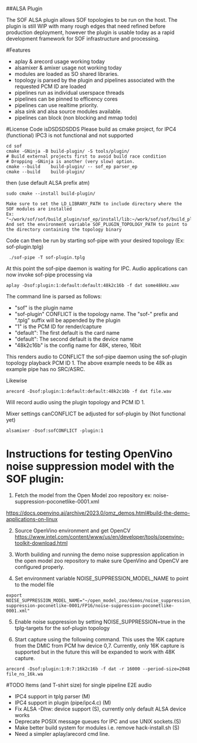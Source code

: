 ##ALSA Plugin

The SOF ALSA plugin allows SOF topologies to be run on the host. The plugin
is still WIP with many rough edges that need refined before production
deployment, however the plugin is usable today as a rapid development
framework for SOF infrastructure and processing.

#Features
 * aplay & arecord usage working today
 * alsamixer & amixer usage not working today
 * modules are loaded as SO shared libraries.
 * topology is parsed by the plugin and pipelines associated with the requested PCM ID are loaded
 * pipelines run as individual userspace threads
 * pipelines can be pinned to efficency cores
 * pipelines can use realtime priority.
 * alsa sink and alsa source modules available.
 * pipelines can block (non blocking and mmap todo)

#License
Code isDSDSDSDDS
Please build as cmake project, for IPC4 (functional)
IPC3 is not functional and not supported

```
cd sof
cmake -GNinja -B build-plugin/ -S tools/plugin/
# Build external projects first to avoid build race condition
# Dropping -GNinja is another (very slow) option.
cmake --build    build-plugin/ -- sof_ep parser_ep
cmake --build    build-plugin/
```
then (use default ALSA prefix atm)

```
sudo cmake --install build-plugin/

Make sure to set the LD_LIBRARY_PATH to include directory where the SOF modules are installed
Ex: "~/work/sof/sof/build_plugin/sof_ep/install/lib:~/work/sof/sof/build_plugin/modules/"
And set the environment variable SOF_PLUGIN_TOPOLOGY_PATH to point to the directory containing the topology binary
```

Code can then be run by starting sof-pipe with your desired topology (Ex: sof-plugin.tplg)

```
 ./sof-pipe -T sof-plugin.tplg
```

At this point the sof-pipe daemon is waiting for IPC. Audio applications can now invoke sof-pipe processing via

```
aplay -Dsof:plugin:1:default:default:48k2c16b -f dat some48kHz.wav
```
The command line is parsed as follows:
- "sof" is the plugin name
- "sof-plugin" CONFLICT is the topology name. The "sof-" prefix and ".tplg" suffix will be appended by the plugin
- "1" is the PCM ID for render/capture
- "default": The first default is the card name
- "default": The second default is the device name
- "48k2c16b" is the config name for 48K, stereo, 16bit

This renders audio to CONFLICT  the sof-pipe daemon using the sof-plugin topology playback PCM ID 1.
The above example needs to be 48k as example pipe has no SRC/ASRC.

Likewise

```
arecord -Dsof:plugin:1:default:default:48k2c16b -f dat file.wav
```
Will record audio using the plugin topology and PCM ID 1.

Mixer settings canCONFLICT   be adjusted for sof-plugin by (Not functional yet)

```
alsamixer -Dsof:sofCONFLICT -plugin:1
```

# Instructions for testing OpenVino noise suppression model with the SOF plugin:
1. Fetch the model from the Open Model zoo repository ex: noise-suppression-poconetlike-0001.xml

https://docs.openvino.ai/archive/2023.0/omz_demos.html#build-the-demo-applications-on-linux

2. Source OpenVino environment and get OpenCV
https://www.intel.com/content/www/us/en/developer/tools/openvino-toolkit-download.html

3. Worth building and running the demo noise suppression application in the open model zoo
repository to make sure OpenVino and OpenCV are configured properly.

4. Set environment variable NOISE_SUPPRESSION_MODEL_NAME to point to the model file
```
export NOISE_SUPPRESSION_MODEL_NAME="~/open_model_zoo/demos/noise_suppression_demo/cpp/intel/noise-suppression-poconetlike-0001/FP16/noise-suppression-poconetlike-0001.xml"

```
5. Enable noise suppression by setting NOISE_SUPPRESSION=true in the tplg-targets for the sof-plugin topology

6. Start capture using the following command. This uses the 16K capture from the DMIC from
PCM hw device 0,7. Currently, only 16K capture is supported but in the future this will be expanded
to work with 48K capture.
```
arecord -Dsof:plugin:1:0:7:16k2c16b -f dat -r 16000 --period-size=2048 file_ns_16k.wa
```

#TODO Items (and T-shirt size) for single pipeline E2E audio
 * IPC4 support in tplg parser (M)
 * IPC4 support in plugin (pipe/ipc4.c) (M)
 * Fix ALSA -Dhw: device support (S), currently only default ALSA device works
 * Deprecate POSIX message queues for IPC and use UNIX sockets.(S)
 * Make better build system for modules i.e. remove hack-install.sh (S)
 * Need a simpler aplay/arecord cmd line.
